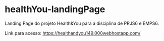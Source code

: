 # healthYou-landingPage

Landing Page do projeto Health&You para a disciplina de PRJS6 e EMPS6.

Link para acesso: https://healthandyou149.000webhostapp.com/
